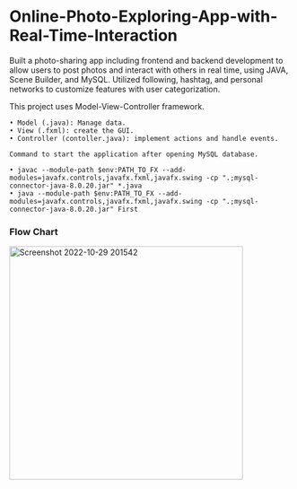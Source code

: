 # Online-Photo-Exploring-App-with-Real-Time-Interaction
Built a photo-sharing app including frontend and backend development to allow users to post photos and 
interact with others in real time, using JAVA, Scene Builder, and MySQL.
Utilized following, hashtag, and personal networks to customize features with user categorization.

This project uses Model-View-Controller framework.

```
• Model (.java): Manage data.
• View (.fxml): create the GUI.
• Controller (contoller.java): implement actions and handle events.
```

```
Command to start the application after opening MySQL database.

• javac --module-path $env:PATH_TO_FX --add-modules=javafx.controls,javafx.fxml,javafx.swing -cp ".;mysql-connector-java-8.0.20.jar" *.java
• java --module-path $env:PATH_TO_FX --add-modules=javafx.controls,javafx.fxml,javafx.swing -cp ".;mysql-connector-java-8.0.20.jar" First
```
### Flow Chart
<img width="416" alt="Screenshot 2022-10-29 201542" src="https://user-images.githubusercontent.com/70581390/198831188-286326e2-7ab0-4f79-8a0f-d2fb3320fd04.png">
